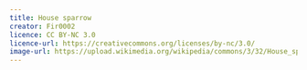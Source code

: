 ```yaml
---
title: House sparrow
creator: Fir0002
licence: CC BY-NC 3.0
licence-url: https://creativecommons.org/licenses/by-nc/3.0/
image-url: https://upload.wikimedia.org/wikipedia/commons/3/32/House_sparrow04.jpg
---
```

